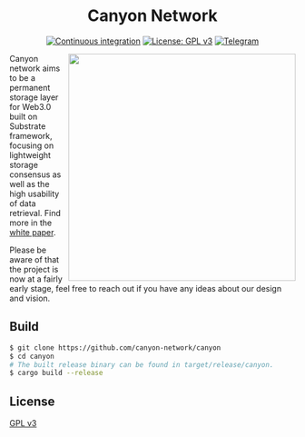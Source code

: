 <div align="center">
  <h1>Canyon Network</h1>

[![Continuous integration](https://github.com/canyon-network/canyon/actions/workflows/ci.yml/badge.svg)](https://github.com/canyon-network/canyon/actions/workflows/ci.yml)
[![License: GPL v3](https://img.shields.io/badge/License-GPL%20v3-blue.svg)](http://www.gnu.org/licenses/gpl-3.0)
[![Telegram](https://img.shields.io/badge/Telegram-gray?logo=telegram)](https://t.me/CanyonNetwork)

</div>

<img align="right" width="400" src="https://raw.githubusercontent.com/w3f/General-Grants-Program/master/src/badge_black.svg">

Canyon network aims to be a permanent storage layer for Web3.0 built on Substrate framework, focusing on lightweight storage consensus as well as the high usability of data retrieval. Find more in the [white paper](https://canyon-network.io/canyon-white-paper/canyon_network.pdf).

Please be aware of that the project is now at a fairly early stage, feel free to reach out if you have any ideas about our design and vision.

## Build

```bash
$ git clone https://github.com/canyon-network/canyon
$ cd canyon
# The built release binary can be found in target/release/canyon.
$ cargo build --release
```

## License

[GPL v3](./LICENSE)

